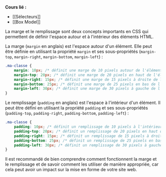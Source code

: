 **Cours lié :**
- [[Sélecteurs]]
- [[Box Model]]

La marge et le remplissage sont deux concepts importants en CSS qui permettent de définir l'espace autour et à l'intérieur des éléments HTML.

La marge (`margin` en anglais) est l'espace autour d'un élément. Elle peut être définie en utilisant la propriété `margin` et ses sous-propriétés (`margin-top`, `margin-right`, `margin-bottom`, `margin-left`) :

```CSS
.ma-classe {
	margin: 10px; /* définit une marge de 10 pixels autour de l'élément */
	margin-top: 20px; /* définit une marge de 20 pixels en haut de l'élément */
	margin-right: 15px; /* définit une marge de 15 pixels à droite de l'élément */
	margin-bottom: 25px; /* définit une marge de 25 pixels en bas de l'élément */
	margin-left: 30px; /* définit une marge de 30 pixels à gauche de l'élément */
}
```

Le remplissage (`padding` en anglais) est l'espace à l'intérieur d'un élément. Il peut être défini en utilisant la propriété `padding` et ses sous-propriétés (`padding-top`, `padding-right`, `padding-bottom`, `padding-left`) :

```CSS
.ma-classe {
	padding: 10px; /* définit un remplissage de 10 pixels à l'intérieur de l'élément */
	padding-top: 20px; /* définit un remplissage de 20 pixels en haut de l'élément */
	padding-right: 15px; /* définit un remplissage de 15 pixels à droite de l'élément */
	padding-bottom: 25px; /* définit un remplissage de 25 pixels en bas de l'élément */
	padding-left: 30px; /* définit un remplissage de 30 pixels à gauche de l'élément */
}
```

Il est recommandé de bien comprendre comment fonctionnent la marge et le remplissage et de savoir comment les utiliser de manière appropriée, car cela peut avoir un impact sur la mise en forme de votre site web.